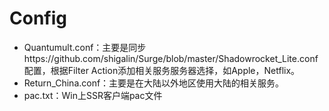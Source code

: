 # Config
* Quantumult.conf：主要是同步https://github.com/shigalin/Surge/blob/master/Shadowrocket_Lite.conf 配置，根据Filter Action添加相关服务服务器选择，如Apple，Netflix。
* Return_China.conf：主要是在大陆以外地区使用大陆的相关服务。
* pac.txt：Win上SSR客户端pac文件

